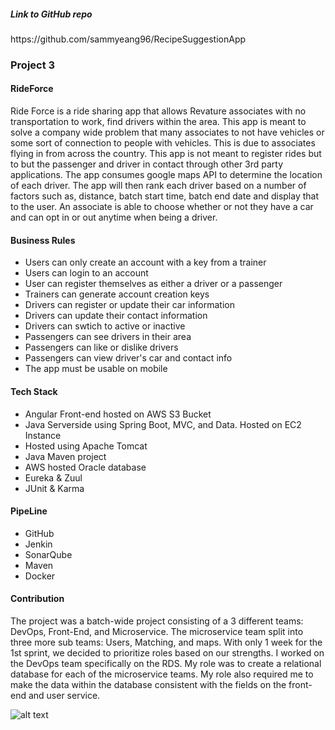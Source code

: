 
<h5> Link to GitHub repo </h5>
https://github.com/sammyeang96/RecipeSuggestionApp



<h3> Project 3 </h3>
<h4> RideForce </h4>
<p>
Ride Force is a ride sharing app that allows Revature associates with no transportation to work, find drivers within the area. This app is meant to solve a company wide problem that many associates to not have vehicles or some sort of connection to people with vehicles. This is due to associates flying in from across the country. This app is not meant to register rides but to but the passenger and driver in contact through other 3rd party applications. The app consumes google maps API to determine the location of each driver. The app will then rank each driver based on a number of factors such as, distance, batch start time, batch end date and display that to the user. An associate is able to choose whether or not they have a car and can opt in or out anytime when being a driver.
  </p>
<h4> Business Rules </h4>
<ul> 
   <li> Users can only create an account with a key from a trainer </li>
   <li> Users can login to an account </li>
   <li> User can register themselves as either a driver or a passenger </li>
   <li> Trainers can generate account creation keys </li>
   <li> Drivers can register or update their car information</li>
   <li> Drivers can update their contact information</li>
   <li> Drivers can swtich to active or inactive</li>
   <li> Passengers can see drivers in their area </li>
   <li> Passengers can like or dislike drivers </li>
   <li> Passengers can view driver's car and contact info </li>
   <li> The app must be usable on mobile </li>
  </ul>
  <h4> Tech Stack </h4>
  <ul>  
   <li> Angular Front-end hosted on AWS S3 Bucket</li>
   <li> Java Serverside using Spring Boot, MVC, and Data. Hosted on EC2 Instance   </li>
   <li> Hosted using Apache Tomcat</li>
   <li> Java Maven project</li>
   <li> AWS hosted Oracle database  </li>
   <li> Eureka & Zuul  </li>
   <li> JUnit & Karma  </li>
  </ul>
   <h4> PipeLine </h4>
  <ul>  
   <li> GitHub</li>
   <li> Jenkin</li>
   <li> SonarQube  </li>
   <li> Maven</li>
   <li> Docker</li>
  </ul>
  <h4> Contribution </h4>
  <p>
  The project was a batch-wide project consisting of a 3 different teams: DevOps, Front-End, and Microservice. The microservice team split into three more sub teams: Users, Matching, and maps. With only 1 week for the 1st sprint, we decided to prioritize roles based on our strengths. I worked on the DevOps team specifically on the RDS. My role was to create a relational database for each of the microservice teams. My role also required me to make the data within the database consistent with the fields on the front-end and user service.
  </p>
  
  ![alt text](https://github.com/revature-13Aug18-java/code-samples-for-Jeffrey-Zhong/blob/master/Database%20ERD/JPmorganDatabasepic.PNG)

